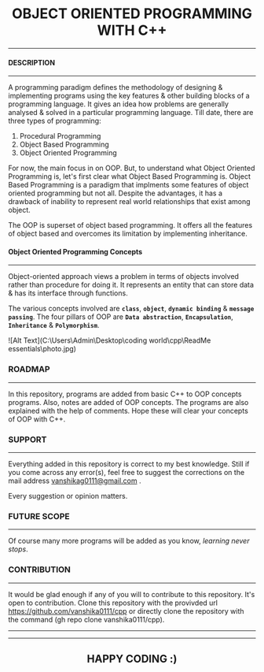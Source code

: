 # <center> **OBJECT ORIENTED PROGRAMMING WITH C++** </center>
---
#### **DESCRIPTION**
---

A programming paradigm defines the methodology of designing & implementing programs using the key features & other building blocks of a programming language.
It gives an idea how problems are generally analysed & solved in a particular programming language.
Till date, there are three types of programming:
  1. Procedural Programming
  2. Object Based Programming
  3. Object Oriented Programming
  
For now, the main focus in on OOP. But, to understand what Object Oriented Programming is, let's first clear what Object Based Programming is.
Object Based Programming is a paradigm that implments some features of object oriented programming but not all.
Despite the advantages, it has a drawback of inability to represent real world relationships that exist among object.

The OOP is superset of object based programming.
It offers all the features of object based and overcomes its limitation by implementing inheritance.

#### **Object Oriented Programming Concepts**
---
Object-oriented approach views a problem in terms of objects involved rather than procedure for doing it.
It represents an entity that can store data & has its interface through functions.

The various concepts involved are **`class`**, **`object`**, **`dynamic binding`** & **`message passing`**.
The four pillars of OOP are **`Data abstraction`**, **`Encapsulation`**, **`Inheritance`** & **`Polymorphism`**.

![Alt Text](C:\Users\Admin\Desktop\coding world\cpp\ReadMe essentials\photo.jpg)

### **ROADMAP**
---
In this repository, programs are added from basic C++ to OOP concepts programs. Also, notes are added of OOP concepts.
The programs are also explained with the help of comments. Hope these will clear your concepts of OOP with C++.

### **SUPPORT**
---

Everything added in this repository is correct to my best knowledge.
Still if you come across any error(s), feel free to suggest the corrections on the mail address vanshikag0111@gmail.com .

Every suggestion or opinion matters.

### **FUTURE SCOPE**
---

Of course many more programs will be added as you know, *learning never stops*.

### **CONTRIBUTION**
---

It would be glad enough if any of you will to contribute to this repository.
It's open to contribution. 
Clone this repository with the provivded url https://github.com/vanshika0111/cpp 
or directly clone the repository with the command (gh repo clone vanshika0111/cpp).

---
---
## <center> **HAPPY CODING :)** </center>


